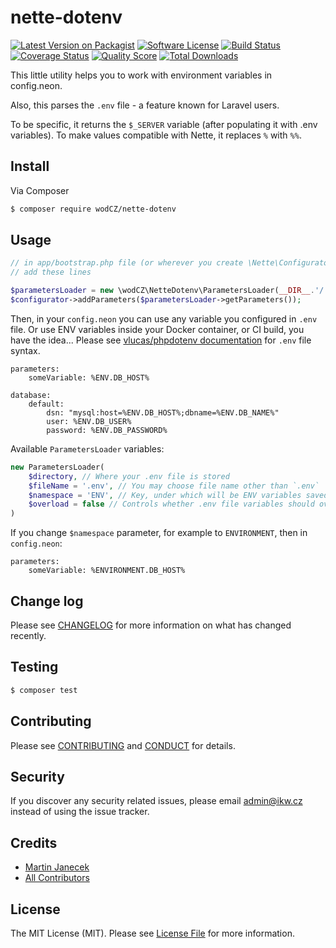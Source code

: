 # nette-dotenv

[![Latest Version on Packagist][ico-version]][link-packagist]
[![Software License][ico-license]](LICENSE.md)
[![Build Status][ico-travis]][link-travis]
[![Coverage Status][ico-scrutinizer]][link-scrutinizer]
[![Quality Score][ico-code-quality]][link-code-quality]
[![Total Downloads][ico-downloads]][link-downloads]

This little utility helps you to work with environment variables in config.neon.

Also, this parses the `.env` file - a feature known for Laravel users.

To be specific, it returns the `$_SERVER` variable (after populating it with .env variables).
To make values compatible with Nette, it replaces `%` with `%%`.

## Install

Via Composer

``` bash
$ composer require wodCZ/nette-dotenv
```

## Usage

```php
// in app/bootstrap.php file (or wherever you create \Nette\Configurator)
// add these lines

$parametersLoader = new \wodCZ\NetteDotenv\ParametersLoader(__DIR__.'/../'))
$configurator->addParameters($parametersLoader->getParameters());

```

Then, in your `config.neon` you can use any variable you configured in `.env` file.
Or use ENV variables inside your Docker container, or CI build, you have the idea...
Please see [vlucas/phpdotenv  documentation](https://github.com/vlucas/phpdotenv) for `.env` file syntax.

```neon
parameters:
    someVariable: %ENV.DB_HOST%

database:
    default:
        dsn: "mysql:host=%ENV.DB_HOST%;dbname=%ENV.DB_NAME%"
        user: %ENV.DB_USER%
        password: %ENV.DB_PASSWORD%
```

Available `ParametersLoader` variables:
```php
new ParametersLoader(
    $directory, // Where your .env file is stored
    $fileName = '.env', // You may choose file name other than `.env` 
    $namespace = 'ENV', // Key, under which will be ENV variables saved to Nette parameters
    $overload = false // Controls whether .env file variables should override existing ENV variables
)
```

If you change `$namespace` parameter, for example to `ENVIRONMENT`, then in `config.neon`:

```neon
parameters:
	someVariable: %ENVIRONMENT.DB_HOST%
```

## Change log

Please see [CHANGELOG](CHANGELOG.md) for more information on what has changed recently.

## Testing

``` bash
$ composer test
```

## Contributing

Please see [CONTRIBUTING](CONTRIBUTING.md) and [CONDUCT](CONDUCT.md) for details.

## Security

If you discover any security related issues, please email admin@ikw.cz instead of using the issue tracker.

## Credits

- [Martin Janecek][link-author]
- [All Contributors][link-contributors]

## License

The MIT License (MIT). Please see [License File](LICENSE.md) for more information.

[ico-version]: https://img.shields.io/packagist/v/wodCZ/nette-dotenv.svg?style=flat-square
[ico-license]: https://img.shields.io/badge/license-MIT-brightgreen.svg?style=flat-square
[ico-travis]: https://img.shields.io/travis/wodCZ/nette-dotenv/master.svg?style=flat-square
[ico-scrutinizer]: https://img.shields.io/scrutinizer/coverage/g/wodCZ/nette-dotenv.svg?style=flat-square
[ico-code-quality]: https://img.shields.io/scrutinizer/g/wodCZ/nette-dotenv.svg?style=flat-square
[ico-downloads]: https://img.shields.io/packagist/dt/wodCZ/nette-dotenv.svg?style=flat-square

[link-packagist]: https://packagist.org/packages/wodCZ/nette-dotenv
[link-travis]: https://travis-ci.org/wodCZ/nette-dotenv
[link-scrutinizer]: https://scrutinizer-ci.com/g/wodCZ/nette-dotenv/code-structure
[link-code-quality]: https://scrutinizer-ci.com/g/wodCZ/nette-dotenv
[link-downloads]: https://packagist.org/packages/wodCZ/nette-dotenv
[link-author]: https://github.com/wodCZ
[link-contributors]: ../../contributors

